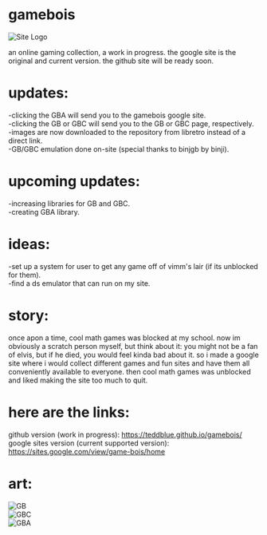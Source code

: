# gamebois
![Site Logo](https://github.com/teddblue/gamebois/blob/main/imageAssets/gameboislogo512.gif)

an online gaming collection, a work in progress. the google site is the original and current version. the github site will be ready soon.

# updates:
-clicking the GBA will send you to the gamebois google site.\
-clicking the GB or GBC will send you to the GB or GBC page, respectively.\
-images are now downloaded to the repository from libretro instead of a direct link.\
-GB/GBC emulation done on-site (special thanks to binjgb by binji).

# upcoming updates:
-increasing libraries for GB and GBC.\
-creating GBA library.

# ideas:
-set up a system for user to get any game off of vimm's lair (if its unblocked for them).\
-find a ds emulator that can run on my site.

# story:
once apon a time, cool math games was blocked at my school. now im obviously a scratch person myself, but think about it: you might not be a fan of elvis, but if he died, you would feel kinda bad about it. so i made a google site where i would collect different games and fun sites and have them all conveniently available to everyone. then cool math games was unblocked and liked making the site too much to quit.

# here are the links:
github version (work in progress): https://teddblue.github.io/gamebois/ \
google sites version (current supported version): https://sites.google.com/view/game-bois/home

# art:
![GB](https://github.com/teddblue/gamebois/blob/main/imageAssets/consoles/GB-32x32.png)\
![GBC](https://github.com/teddblue/gamebois/blob/main/imageAssets/consoles/GBC-32x32.png)\
![GBA](https://github.com/teddblue/gamebois/blob/main/imageAssets/consoles/GBA-32x32.png)
